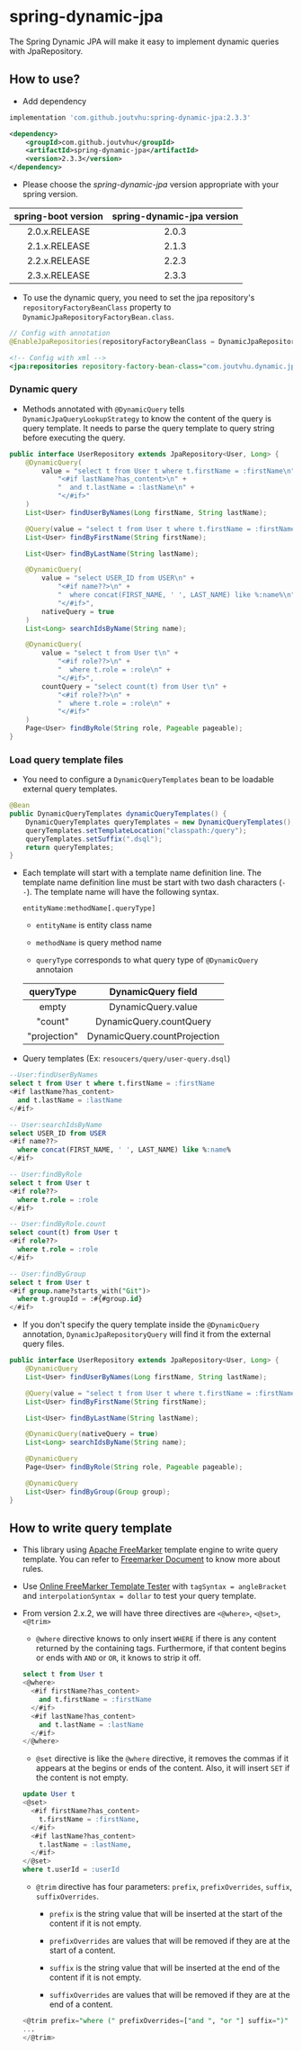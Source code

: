 # spring-dynamic-jpa

The Spring Dynamic JPA will make it easy to implement dynamic queries with JpaRepository.

## How to use?

- Add dependency

```groovy
implementation 'com.github.joutvhu:spring-dynamic-jpa:2.3.3'
```

```xml
<dependency>
    <groupId>com.github.joutvhu</groupId>
    <artifactId>spring-dynamic-jpa</artifactId>
    <version>2.3.3</version>
</dependency>
```

- Please choose the _spring-dynamic-jpa_ version appropriate with your spring version.

| spring-boot version | spring-dynamic-jpa version |
|:----------:|:-------------:|
| 2.0.x.RELEASE | 2.0.3 |
| 2.1.x.RELEASE | 2.1.3 |
| 2.2.x.RELEASE | 2.2.3 |
| 2.3.x.RELEASE | 2.3.3 |

- To use the dynamic query, you need to set the jpa repository's `repositoryFactoryBeanClass` property to `DynamicJpaRepositoryFactoryBean.class`.

```java
// Config with annotation
@EnableJpaRepositories(repositoryFactoryBeanClass = DynamicJpaRepositoryFactoryBean.class)
```

```xml
<!-- Config with xml -->
<jpa:repositories repository-factory-bean-class="com.joutvhu.dynamic.jpa.support.DynamicJpaRepositoryFactoryBean"/>
```

### Dynamic query

- Methods annotated with `@DynamicQuery` tells `DynamicJpaQueryLookupStrategy` to know the content of the query is query template. It needs to parse the query template to query string before executing the query.

```java
public interface UserRepository extends JpaRepository<User, Long> {
    @DynamicQuery(
        value = "select t from User t where t.firstName = :firstName\n" +
            "<#if lastName?has_content>\n" +
            "  and t.lastName = :lastName\n" +
            "</#if>"
    )
    List<User> findUserByNames(Long firstName, String lastName);

    @Query(value = "select t from User t where t.firstName = :firstName")
    List<User> findByFirstName(String firstName);

    List<User> findByLastName(String lastName);

    @DynamicQuery(
        value = "select USER_ID from USER\n" +
            "<#if name??>\n" +
            "  where concat(FIRST_NAME, ' ', LAST_NAME) like %:name%\n" +
            "</#if>",
        nativeQuery = true
    )
    List<Long> searchIdsByName(String name);

    @DynamicQuery(
        value = "select t from User t\n" +
            "<#if role??>\n" +
            "  where t.role = :role\n" +
            "</#if>",
        countQuery = "select count(t) from User t\n" +
            "<#if role??>\n" +
            "  where t.role = :role\n" +
            "</#if>"
    )
    Page<User> findByRole(String role, Pageable pageable);
}
```

### Load query template files

- You need to configure a `DynamicQueryTemplates` bean to be loadable external query templates.

```java
@Bean
public DynamicQueryTemplates dynamicQueryTemplates() {
    DynamicQueryTemplates queryTemplates = new DynamicQueryTemplates();
    queryTemplates.setTemplateLocation("classpath:/query");
    queryTemplates.setSuffix(".dsql");
    return queryTemplates;
}
```

- Each template will start with a template name definition line. The template name definition line must be start with two dash characters (`--`). The template name will have the following syntax.
  
  ```
  entityName:methodName[.queryType]
  ```

  - `entityName` is entity class name
  
  - `methodName` is query method name
  
  - `queryType`  corresponds to what query type of `@DynamicQuery` annotaion
    
  | queryType | DynamicQuery field |
  |:----------:|:-------------:|
  | empty |  DynamicQuery.value |
  | "count" |  DynamicQuery.countQuery |
  | "projection" |  DynamicQuery.countProjection |

- Query templates (Ex: `resoucers/query/user-query.dsql`) 

```sql
--User:findUserByNames
select t from User t where t.firstName = :firstName
<#if lastName?has_content>
  and t.lastName = :lastName
</#if>

-- User:searchIdsByName
select USER_ID from USER
<#if name??>
  where concat(FIRST_NAME, ' ', LAST_NAME) like %:name%
</#if>

-- User:findByRole
select t from User t
<#if role??>
  where t.role = :role
</#if>

-- User:findByRole.count
select count(t) from User t
<#if role??>
  where t.role = :role
</#if>

-- User:findByGroup
select t from User t
<#if group.name?starts_with("Git")>
  where t.groupId = :#{#group.id}
</#if>
```

- If you don't specify the query template inside the `@DynamicQuery` annotation, `DynamicJpaRepositoryQuery` will find it from the external query files.

```java
public interface UserRepository extends JpaRepository<User, Long> {
    @DynamicQuery
    List<User> findUserByNames(Long firstName, String lastName);

    @Query(value = "select t from User t where t.firstName = :firstName")
    List<User> findByFirstName(String firstName);

    List<User> findByLastName(String lastName);

    @DynamicQuery(nativeQuery = true)
    List<Long> searchIdsByName(String name);

    @DynamicQuery
    Page<User> findByRole(String role, Pageable pageable);

    @DynamicQuery
    List<User> findByGroup(Group group);
}
```

## How to write query template

- This library using [Apache FreeMarker](https://freemarker.apache.org) template engine to write query template. You can refer to [Freemarker Document](https://freemarker.apache.org/docs/index.html) to know more about rules.

- Use [Online FreeMarker Template Tester](https://try.freemarker.apache.org) with `tagSyntax = angleBracket` and `interpolationSyntax = dollar` to test your query template.

- From version 2.x.2, we will have three directives are `<@where>`, `<@set>`, `<@trim>`

  - `@where` directive knows to only insert `WHERE` if there is any content returned by the containing tags. Furthermore, if that content begins or ends with `AND` or `OR`, it knows to strip it off.

  ```sql
  select t from User t
  <@where>
    <#if firstName?has_content>
      and t.firstName = :firstName
    </#if>
    <#if lastName?has_content>
      and t.lastName = :lastName
    </#if>
  </@where>
  ```

  - `@set` directive is like the `@where` directive, it removes the commas if it appears at the begins or ends of the content. Also, it will insert `SET` if the content is not empty.

  ```sql
  update User t
  <@set>
    <#if firstName?has_content>
      t.firstName = :firstName,
    </#if>
    <#if lastName?has_content>
      t.lastName = :lastName,
    </#if>
  </@set>
  where t.userId = :userId
  ```

  - `@trim` directive has four parameters: `prefix`, `prefixOverrides`, `suffix`, `suffixOverrides`.
    
    - `prefix` is the string value that will be inserted at the start of the content if it is not empty.
    
    - `prefixOverrides` are values that will be removed if they are at the start of a content.
    
    - `suffix` is the string value that will be inserted at the end of the content if it is not empty.
    
    - `suffixOverrides` are values that will be removed if they are at the end of a content.
    
  ```sql
  <@trim prefix="where (" prefixOverrides=["and ", "or "] suffix=")" suffixOverrides=[" and", " or"]>
  ...
  </@trim>
  ```
